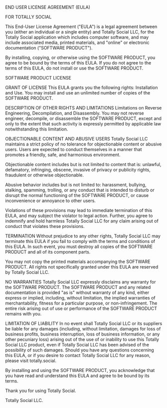 END USER LICENSE AGREEMENT (EULA)

FOR TOTALLY SOCIAL

This End-User License Agreement ("EULA") is a legal agreement between you (either an individual or a single entity) and Totally Social LLC, for the Totally Social application which includes computer software, and may include associated media, printed materials, and "online" or electronic documentation ("SOFTWARE PRODUCT").

By installing, copying, or otherwise using the SOFTWARE PRODUCT, you agree to be bound by the terms of this EULA. If you do not agree to the terms of this EULA, do not install or use the SOFTWARE PRODUCT.

SOFTWARE PRODUCT LICENSE

GRANT OF LICENSE
This EULA grants you the following rights:
Installation and Use. You may install and use an unlimited number of copies of the SOFTWARE PRODUCT.

DESCRIPTION OF OTHER RIGHTS AND LIMITATIONS
Limitations on Reverse Engineering, Decompilation, and Disassembly. You may not reverse engineer, decompile, or disassemble the SOFTWARE PRODUCT, except and only to the extent that such activity is expressly permitted by applicable law notwithstanding this limitation.

OBJECTIONABLE CONTENT AND ABUSIVE USERS
Totally Social LLC maintains a strict policy of no tolerance for objectionable content or abusive users. Users are expected to conduct themselves in a manner that promotes a friendly, safe, and harmonious environment.

Objectionable content includes but is not limited to content that is: unlawful, defamatory, infringing, obscene, invasive of privacy or publicity rights, fraudulent or otherwise objectionable.

Abusive behavior includes but is not limited to: harassment, bullying, stalking, spamming, trolling, or any conduct that is intended to disturb or disrupt the normal functioning of the SOFTWARE PRODUCT, or cause inconvenience or annoyance to other users.

Violations of these provisions may lead to immediate termination of this EULA, and may subject the violator to legal action. Further, you agree to indemnify and hold harmless Totally Social LLC for any claim arising out of conduct that violates these provisions.

TERMINATION
Without prejudice to any other rights, Totally Social LLC may terminate this EULA if you fail to comply with the terms and conditions of this EULA. In such event, you must destroy all copies of the SOFTWARE PRODUCT and all of its component parts.

You may not copy the printed materials accompanying the SOFTWARE PRODUCT. All rights not specifically granted under this EULA are reserved by Totally Social LLC.

NO WARRANTIES
Totally Social LLC expressly disclaims any warranty for the SOFTWARE PRODUCT. The SOFTWARE PRODUCT and any related documentation is provided "as is" without warranty of any kind, either express or implied, including, without limitation, the implied warranties of merchantability, fitness for a particular purpose, or non-infringement.
The entire risk arising out of use or performance of the SOFTWARE PRODUCT remains with you.

LIMITATION OF LIABILITY
In no event shall Totally Social LLC or its suppliers be liable for any damages (including, without limitation, damages for loss of business profits, business interruption, loss of business information, or any other pecuniary loss) arising out of the use of or inability to use this Totally Social LLC product, even if Totally Social LLC has been advised of the possibility of such damages.
Should you have any questions concerning this EULA, or if you desire to contact Totally Social LLC for any reason, please visit totally.social.

By installing and using the SOFTWARE PRODUCT, you acknowledge that you have read and understand this EULA and agree to be bound by its terms.

Thank you for using Totally Social.

Totally Social LLC.
